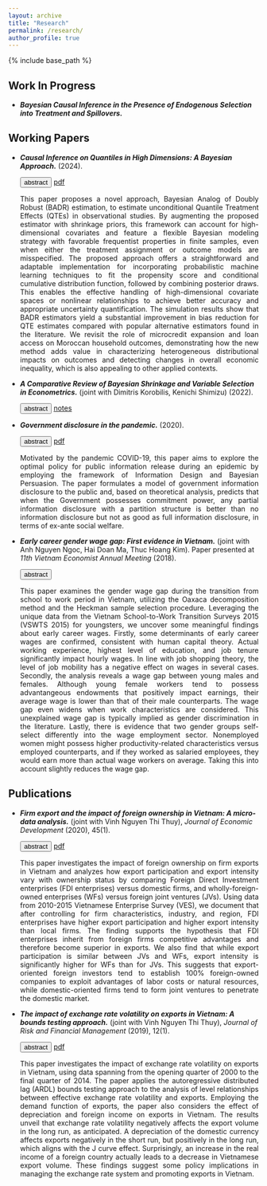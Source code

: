 ```yaml
---
layout: archive
title: "Research"
permalink: /research/
author_profile: true
---
```


{% include base_path %}

## Work In Progress
- ***Bayesian Causal Inference in the Presence of Endogenous Selection into Treatment and Spillovers.***

## Working Papers
- ***Causal Inference on Quantiles in High Dimensions: A Bayesian Approach.*** (2024).

  <div class="collapsible"> 
    <button class="button-4 collapsible-btn">abstract</button>
    <a class="button-4" href="../files/BADRQTE-DuongTrinh.pdf">pdf</a> 
  <div class="collapsible-content" style="max-height: 80%">
    <p style='text-align: justify;'>
      This paper proposes a novel approach, Bayesian Analog of Doubly Robust (BADR) estimation, to estimate unconditional Quantile Treatment Effects (QTEs) in observational studies. By augmenting the proposed estimator with shrinkage priors, this framework can account for high-dimensional covariates and feature a flexible Bayesian modeling strategy with favorable frequentist properties in finite samples, even when either the treatment assignment or outcome models are misspecified. The proposed approach offers a straightforward and adaptable implementation for incorporating probabilistic machine learning techniques to fit the propensity score and conditional cumulative distribution function, followed by combining posterior draws. This enables the effective handling of high-dimensional covariate spaces or nonlinear relationships to achieve better accuracy and appropriate uncertainty quantification. The simulation results show that BADR estimators yield a substantial improvement in bias reduction for QTE estimates compared with popular alternative estimators found in the literature. We revisit the role of microcredit expansion and loan access on Moroccan household outcomes, demonstrating how the new method adds value in characterizing heterogeneous distributional impacts on outcomes and detecting changes in overall economic inequality, which is also appealing to other applied contexts.
    </p>
  </div>
  </div>

- ***A Comparative Review of Bayesian Shrinkage and Variable Selection in Econometrics.*** (joint with Dimitris Korobilis, Kenichi Shimizu) (2022).

  <div class="collapsible"> 
    <button class="button-4 collapsible-btn">abstract</button>
    <a class="button-4" href="/research/kts.md">notes</a> 
  <div class="collapsible-content" style="max-height: 80%">
    <p style='text-align: justify;'>
    </p>
  </div>
  </div>

- ***Government disclosure in the pandemic.*** (2020).

  <div class="collapsible"> 
    <button class="button-4 collapsible-btn">abstract</button>
    <a class="button-4" href="../files/GovernmentDisclosure-DuongTrinh.pdf">pdf</a> 
  <div class="collapsible-content" style="max-height: 80%">
    <p style='text-align: justify;'>
      Motivated by the pandemic COVID-19, this paper aims to explore the optimal policy for public information release during an epidemic by employing the framework of Information Design and Bayesian Persuasion. The paper formulates a model of government information disclosure to the public and, based on theoretical analysis, predicts that when the Government possesses commitment power, any partial information disclosure with a partition structure is better than no information disclosure but not as good as full information disclosure, in terms of ex-ante social welfare.
    </p>
  </div>
  </div>

- ***Early career gender wage gap: First evidence in Vietnam.*** (joint with Anh Nguyen Ngoc, Hai Doan Ma, Thuc Hoang Kim). Paper presented at *11th Vietnam Economist Annual Meeting* (2018).

  <div class="collapsible"> 
    <button class="button-4 collapsible-btn">abstract</button>
  <div class="collapsible-content" style="max-height: 80%">
    <p style='text-align: justify;'>
      This paper examines the gender wage gap during the transition from school to work period in Vietnam, utilizing the Oaxaca decomposition method and the Heckman sample selection procedure. Leveraging the unique data from the Vietnam School-to-Work Transition Surveys 2015 (VSWTS 2015) for youngsters, we uncover some meaningful findings about early career wages. Firstly, some determinants of early career wages are confirmed, consistent with human capital theory. Actual working experience, highest level of education, and job tenure significantly impact hourly wages. In line with job shopping theory, the level of job mobility has a negative effect on wages in several cases. Secondly, the analysis reveals a wage gap between young males and females. Although young female workers tend to possess advantangeous endowments that positively impact earnings, their average wage is lower than that of their male counterparts. The wage gap even widens when work characteristics are considered. This unexplained wage gap is typically implied as gender discrimination in the literature. Lastly, there is evidence that two gender groups self-select differently into the wage employment sector. Nonemployed women might possess higher productivity-related characteristics versus employed counterparts, and if they worked as salaried employees, they would earn more than actual wage workers on average. Taking this into account slightly reduces the wage gap.
    </p>
  </div>
  </div>

## Publications
- ***Firm export and the impact of foreign ownership in Vietnam: A micro-data analysis.*** (joint with Vinh Nguyen Thi Thuy), *Journal of Economic Development* (2020), 45(1).

  <div class="collapsible"> 
    <button class="button-4 collapsible-btn">abstract</button>
    <a class="button-4" href="https://jed.cau.ac.kr/archives/45-1/45-1-7.pdf">pdf</a> 
  <div class="collapsible-content" style="max-height: 80%">
    <p style='text-align: justify;'>
      This paper investigates the impact of foreign ownership on firm exports in Vietnam and analyzes how export participation and export intensity vary with ownership status by comparing Foreign Direct Investment enterprises (FDI enterprises) versus domestic firms, and wholly-foreign-owned enterprises (WFs) versus foreign joint ventures (JVs). Using data from 2010-2015 Vietnamese Enterprise Survey (VES), we document that after controlling for firm characteristics, industry, and region, FDI enterprises have higher export participation and higher export intensity than local firms. The finding supports the hypothesis that FDI enterprises inherit from foreign firms competitive advantages and therefore become superior in exports. We also find that while export participation is similar between JVs and WFs, export intensity is significantly higher for WFs than for JVs. This suggests that export-oriented foreign investors tend to establish 100% foreign-owned companies to exploit advantages of labor costs or natural resources, while domestic-oriented firms tend to form joint ventures to penetrate the domestic market.
    </p>
  </div>
  </div>

- ***The impact of exchange rate volatility on exports in Vietnam: A bounds testing approach.*** (joint with Vinh Nguyen Thi Thuy), *Journal of Risk and Financial Management* (2019), 12(1).

  <div class="collapsible"> 
    <button class="button-4 collapsible-btn">abstract</button>
    <a class="button-4" href="https://www.mdpi.com/1911-8074/12/1/6">pdf</a> 
  <div class="collapsible-content" style="max-height: 80%">
    <p style='text-align: justify;'>
      This paper investigates the impact of exchange rate volatility on exports in Vietnam, using data spanning from the opening quarter of 2000 to the final quarter of 2014. The paper applies the autoregressive distributed lag (ARDL) bounds testing approach to the analysis of level relationships between effective exchange rate volatility and exports. Employing the demand function of exports, the paper also considers the effect of depreciation and foreign income on exports in Vietnam. The results unveil that exchange rate volatility negatively affects the export volume in the long run, as anticipated. A depreciation of the domestic currency affects exports negatively in the short run, but positively in the long run, which aligns with the J curve effect. Surprisingly, an increase in the real income of a foreign country actually leads to a decrease in Vietnamese export volume. These findings suggest some policy implications in managing the exchange rate system and promoting exports in Vietnam.
    </p>
  </div>
  </div>
